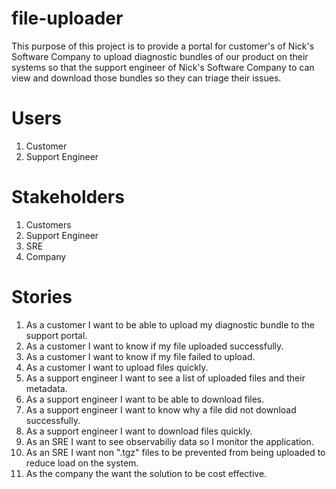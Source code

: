 # file-uploader
This purpose of this project is to provide a portal for customer's of Nick's Software Company to upload diagnostic bundles of our product on their systems so that the support engineer of Nick's Software Company to can view and download those bundles so they can triage their issues.

# Users
1. Customer
2. Support Engineer

# Stakeholders
1. Customers
2. Support Engineer
3. SRE
4. Company

# Stories
1. As a customer I want to be able to upload my diagnostic bundle to the support portal.
2. As a customer I want to know if my file uploaded successfully.
3. As a customer I want to know if my file failed to upload.
4. As a customer I want to upload files quickly.
5. As a support engineer I want to see a list of uploaded files and their metadata.
6. As a support engineer I want to be able to download files.
7. As a support engineer I want to know why a file did not download successfully.
8. As a support engineer I want to download files quickly.
9. As an SRE I want to see observabiliy data so I monitor the application.
10. As an SRE I want non ".tgz" files to be prevented from being uploaded to reduce load on the system.
11. As the company the want the solution to be cost effective.
